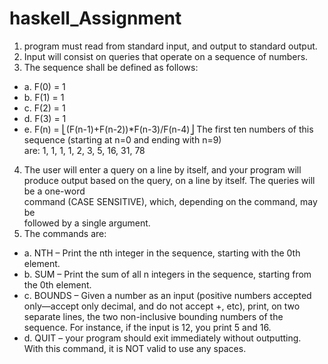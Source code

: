 haskell_Assignment
==================
1. program	must	read	from	standard	input,	and	output	to	standard	output.
2. Input	will	consist	on	queries	that	operate	on	a	sequence	of	numbers.
3. The	sequence	shall	be	defined	as	follows:
  * a. F(0)	=	1
  * b. F(1)	=	1
  * c. F(2)	=	1
  * d. F(3)	=	1
  * e. F(n)	=	⎣(F(n-1)+F(n-2))*F(n-3)/F(n-4)⎦
The	first	ten	numbers	of	this	sequence	(starting	at	n=0 and	ending	with	n=9)	
are:
1,	1,	1,	1,	2,	3,	5,	16,	31,	78
4. The user	will	enter	a	query	on	a	line	by	itself,	and	your	program	will	produce	
output	based	on	the	query,	on	a line	by	itself.		The	queries	will	be	a	one-word	
command (CASE	SENSITIVE),	which,	depending	on	the	command,	may	be	
followed	by	a	single	argument.
5. The	commands	are:
  * a. NTH – Print the	nth	integer in	the	sequence,	starting	with	the	0th
element.
  * b. SUM	– Print	the	sum	of	all	n	integers	in	the	sequence,	starting	from		
the	0th element.
  * c. BOUNDS	– Given	a	number	as	an	input	(positive	numbers	accepted	
only—accept	only	decimal,	and	do	not	accept	+,	etc),	print,	on	two	
separate	lines,	the	two	non-inclusive	bounding	numbers	of	the	
sequence.		For	instance,	if	the	input	is	12,	you	print	5	and	16.	
  * d. QUIT	– your	program	should	exit	immediately	without	outputting.		
With	this	command,	it	is	NOT	valid	to	use	any spaces.
